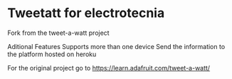 # Tweetatt for electrotecnia
Fork from the tweet-a-watt project

Aditional Features
Supports more than one device
Send the information to the platform hosted on heroku


For the original project go to https://learn.adafruit.com/tweet-a-watt/
